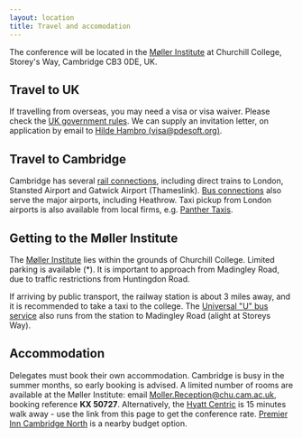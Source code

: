 ```yaml
---
layout: location
title: Travel and accomodation
---
```


The conference will be located in the [Møller Institute](https://www.mollerinstitute.com/conference-centre/) at Churchill College, Storey's Way, Cambridge CB3 0DE, UK.

## Travel to UK

If travelling from overseas, you may need a visa or visa waiver. Please check the [UK government rules](https://www.gov.uk/visit-uk-business-trip). We can supply an invitation letter, on application by email to [Hilde Hambro (visa@pdesoft.org)](mailto:visa@pdesoft.org).

## Travel to Cambridge

Cambridge has several [rail connections](https://ojp.nationalrail.co.uk/), including direct trains to London, Stansted Airport and Gatwick Airport (Thameslink). [Bus connections](https://www.nationalexpress.com/en) also serve the major airports, including Heathrow. Taxi pickup from London airports is also available from local firms, e.g. [Panther Taxis](https://www.panthertaxis.co.uk/airport-transfer-guide).

## Getting to the Møller Institute

The [Møller Institute](https://conferences.chu.cam.ac.uk/the-moller-institute/) lies within the grounds of Churchill College. Limited parking is available (*). It is important to approach from Madingley Road, due to traffic restrictions from Huntingdon Road.

If arriving by public transport, the railway station is about 3 miles away, and it is recommended to take a taxi to the college. The [Universal "U" bus service](https://www.environment.admin.cam.ac.uk/files/universal-map-oct23.pdf) also runs from the station to Madingley Road (alight at Storeys Way).

## Accommodation

Delegates must book their own accommodation. Cambridge is busy in the
summer months, so early booking is advised.
A limited number of rooms are available at the Møller Institute:
email
[Moller.Reception@chu.cam.ac.uk](Moller.Reception@chu.cam.ac.uk),
booking reference **KX 50727**.
Alternatively, the [Hyatt
Centric](https://www.hyatt.com/shop/rooms/stnct?location=Hyatt%20Centric%20Cambridge&checkinDate=2024-06-30&checkoutDate=2024-07-02&rooms=1&adults=1&kids=0&corp_id=G-ENG1)
is 15 minutes walk away - use the link from this page to get the
conference rate. [Premier Inn Cambridge
North](https://www.premierinn.com/gb/en/hotels/england/cambridgeshire/cambridge/cambridge-north-girton.html)
is a nearby budget option.
